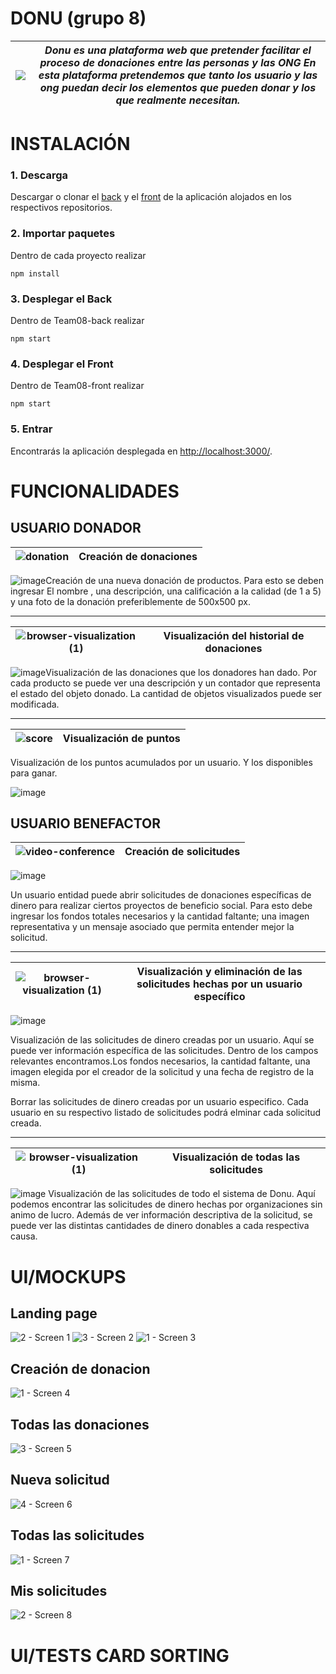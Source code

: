 # DONU (grupo 8)

|<img src="https://ssaenz11.github.io/images/donu.jpg">|_Donu es una plataforma web que pretender facilitar el proceso de donaciones entre las personas y las ONG En esta plataforma pretendemos que tanto los usuario y las ong puedan decir los elementos que pueden donar y los que realmente necesitan._|
|--|--|

# INSTALACIÓN

### 1. Descarga
Descargar o clonar el [back](https://github.com/isis3710-uniandes/Team08-back) y el [front](https://github.com/isis3710-uniandes/Team08-front) de la aplicación alojados en los respectivos repositorios. 

### 2. Importar paquetes
Dentro de cada proyecto realizar 

`npm install`

### 3.  Desplegar el Back
Dentro de Team08-back realizar

`npm start`

### 4.  Desplegar el Front
Dentro de Team08-front realizar

`npm start`

### 5. Entrar
Encontrarás la aplicación desplegada en [http://localhost:3000/](http://localhost:3000/).

# FUNCIONALIDADES
## USUARIO DONADOR

|![donation](https://user-images.githubusercontent.com/20799456/55184780-063f4c80-5161-11e9-9508-530b4284f83a.png)|Creación de donaciones|
|--------|--------|

![image](https://user-images.githubusercontent.com/20799456/55185037-8665b200-5161-11e9-86e4-55c724b6da93.png)Creación de una nueva donación de productos. Para esto se deben ingresar El nombre , una descripción, una calificación a la calidad (de 1 a 5) y una foto de la donación preferiblemente de 500x500 px.
________________
|![browser-visualization (1)](https://user-images.githubusercontent.com/20799456/54962852-70bf7500-4f34-11e9-9c80-8f0787f9bc4c.png)|Visualización del historial de donaciones|
|--------|--------|

![image](https://user-images.githubusercontent.com/20799456/55184481-3e925b00-5160-11e9-88e4-a00fbd53df66.png)Visualización de las donaciones que los donadores han dado. Por cada producto se puede ver una descripción y un contador que representa el estado del objeto donado. La cantidad de objetos visualizados puede ser modificada.
____
|![score](https://user-images.githubusercontent.com/20799456/55185632-cc6f4580-5162-11e9-8ffa-dba2f4d8a5a5.png)|Visualización de puntos|
|--------|--------|

Visualización de los puntos acumulados por un usuario. Y los disponibles para ganar.

![image](https://user-images.githubusercontent.com/20799456/55185661-db55f800-5162-11e9-8bcd-f36771ff36e3.png)


## USUARIO BENEFACTOR

|![video-conference](https://user-images.githubusercontent.com/20799456/55186029-95e5fa80-5163-11e9-9b51-51c39b3a92f8.png)|Creación de solicitudes|
|--------|--------|

![image](https://user-images.githubusercontent.com/20799456/55186134-d04f9780-5163-11e9-9d24-db6ec1d6efcc.png)

Un usuario entidad puede abrir solicitudes de donaciones específicas de dinero para realizar ciertos proyectos de beneficio social. Para esto debe ingresar los fondos totales necesarios y la cantidad faltante; una imagen representativa y un mensaje asociado que permita entender mejor la solicitud. 
________________
|![browser-visualization (1)](https://user-images.githubusercontent.com/20799456/54962852-70bf7500-4f34-11e9-9c80-8f0787f9bc4c.png)|Visualización y eliminación de las solicitudes hechas por un usuario específico|
|--------|--------|

![image](https://user-images.githubusercontent.com/20799456/55187053-09890700-5166-11e9-83ea-7c0a8ad88552.png)

Visualización de las solicitudes de dinero creadas por un usuario. Aquí se puede ver información específica de las solicitudes. Dentro de los campos relevantes encontramos.Los fondos necesarios, la cantidad faltante, una imagen elegida por el creador de la solicitud y una fecha de registro de la misma. 

Borrar las solicitudes de dinero creadas por un usuario especifico. Cada usuario en su respectivo listado de solicitudes podrá elminar cada solicitud creada.
______
|![browser-visualization (1)](https://user-images.githubusercontent.com/20799456/54962852-70bf7500-4f34-11e9-9c80-8f0787f9bc4c.png)|Visualización de todas las solicitudes|
|--------|--------|

![image](https://user-images.githubusercontent.com/20799456/55187591-718c1d00-5167-11e9-95bd-aa9956e80b85.png)
Visualización de las solicitudes de todo el sistema de Donu. Aquí podemos encontrar las solicitudes de dinero hechas por organizaciones sin animo de lucro. Además de ver información descriptiva de la solicitud, se puede ver las distintas cantidades de dinero donables a cada respectiva causa.
# UI/MOCKUPS

## Landing page

![2 - Screen 1](https://user-images.githubusercontent.com/20799456/55192646-f7619580-5172-11e9-8e3b-489b01f2fec3.png)
![3 - Screen 2](https://user-images.githubusercontent.com/20799456/55192647-f7619580-5172-11e9-94ac-880ca3eb27d6.png)
![1 - Screen 3](https://user-images.githubusercontent.com/20799456/55192648-f7619580-5172-11e9-96dc-64d5481dcc5d.png)

## Creación de donacion 

![1 - Screen 4](https://user-images.githubusercontent.com/20799456/55193743-d3ec1a00-5175-11e9-969b-59310fe84720.png)

## Todas las donaciones

![3 - Screen 5](https://user-images.githubusercontent.com/20799456/55195894-e5382500-517b-11e9-8f1b-fa46872cc4f6.png)

## Nueva solicitud

![4 - Screen 6](https://user-images.githubusercontent.com/20799456/55195895-e5382500-517b-11e9-93ce-5f4cd07603c1.png)

## Todas las solicitudes

![1 - Screen  7](https://user-images.githubusercontent.com/20799456/55195896-e5382500-517b-11e9-89dd-8ea4a3f49235.png)

## Mis solicitudes
![2 - Screen  8](https://user-images.githubusercontent.com/20799456/55195893-e5382500-517b-11e9-9a8f-fbb28804fefb.png)

# UI/TESTS CARD SORTING

